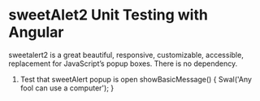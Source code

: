 # sweetAlet2 Unit Testing with Angular
sweetalert2 is a great beautiful, responsive, customizable, accessible, replacement for JavaScript’s popup boxes. There is no dependency.

1. Test that sweetAlert popup is open
showBasicMessage() {
    Swal('Any fool can use a computer');
  }
